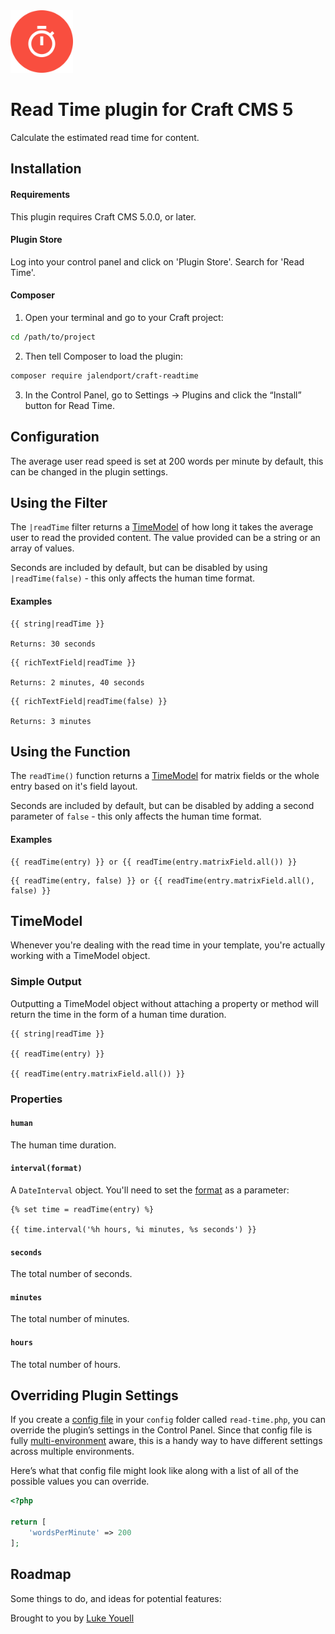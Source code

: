 <img src="src/icon.svg" alt="icon" width="100" height="100">

# Read Time plugin for Craft CMS 5

Calculate the estimated read time for content.

## Installation

#### Requirements

This plugin requires Craft CMS 5.0.0, or later.

#### Plugin Store

Log into your control panel and click on 'Plugin Store'. Search for 'Read Time'.

#### Composer

1. Open your terminal and go to your Craft project:

```bash
cd /path/to/project
```

2. Then tell Composer to load the plugin:

```bash
composer require jalendport/craft-readtime
```

3. In the Control Panel, go to Settings → Plugins and click the “Install” button for Read Time.

## Configuration

The average user read speed is set at 200 words per minute by default, this can be changed in the plugin settings.

## Using the Filter

The `|readTime` filter returns a [TimeModel](#timemodel) of how long it takes the average user to read the provided content. The value provided can be a string or an array of values.

Seconds are included by default, but can be disabled by using `|readTime(false)` - this only affects the human time format.

#### Examples

```twig
{{ string|readTime }}

Returns: 30 seconds
```

```twig
{{ richTextField|readTime }}

Returns: 2 minutes, 40 seconds
```

```twig
{{ richTextField|readTime(false) }}

Returns: 3 minutes
```

## Using the Function

The `readTime()` function returns a [TimeModel](#timemodel) for matrix fields or the whole entry based on it's field layout.

Seconds are included by default, but can be disabled by adding a second parameter of `false` - this only affects the human time format.

#### Examples

```twig
{{ readTime(entry) }} or {{ readTime(entry.matrixField.all()) }}
```

```twig
{{ readTime(entry, false) }} or {{ readTime(entry.matrixField.all(), false) }}
```

## TimeModel

Whenever you're dealing with the read time in your template, you're actually working with a TimeModel object.

### Simple Output

Outputting a TimeModel object without attaching a property or method will return the time in the form of a human time duration.

```
{{ string|readTime }}

{{ readTime(entry) }}

{{ readTime(entry.matrixField.all()) }}
```

### Properties

#### `human`

The human time duration.

#### `interval(format)`

A `DateInterval` object. You'll need to set the [format](http://php.net/manual/en/dateinterval.format.php) as a parameter:

```twig
{% set time = readTime(entry) %}

{{ time.interval('%h hours, %i minutes, %s seconds') }}
```

#### `seconds`

The total number of seconds.

#### `minutes`

The total number of minutes.

#### `hours`

The total number of hours.

## Overriding Plugin Settings

If you create a [config file](https://docs.craftcms.com/v3/configuration.html) in your `config` folder called `read-time.php`, you can override the plugin’s settings in the Control Panel. Since that config file is fully [multi-environment](https://docs.craftcms.com/v3/configuration.html) aware, this is a handy way to have different settings across multiple environments.

Here’s what that config file might look like along with a list of all of the possible values you can override.

```php
<?php

return [
    'wordsPerMinute' => 200
];
```

## Roadmap

Some things to do, and ideas for potential features:

Brought to you by [Luke Youell](https://github.com/lukeyouell)
